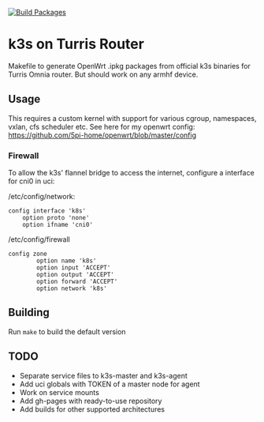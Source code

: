 [![Build Packages](https://github.com/AreYouLoco/k3s-turris/actions/workflows/main.yml/badge.svg)](https://github.com/AreYouLoco/k3s-turris/actions/workflows/main.yml)

# k3s on Turris Router
Makefile to generate OpenWrt .ipkg packages from official k3s binaries for Turris Omnia router. But should work on any armhf device.

## Usage
This requires a custom kernel with support for various cgroup, namespaces, vxlan, cfs
scheduler etc. See here for my openwrt config: https://github.com/5pi-home/openwrt/blob/master/config

### Firewall
To allow the k3s' flannel bridge to access the internet, configure a interface
for cni0 in uci:

/etc/config/network:
```
config interface 'k8s'
	option proto 'none'
	option ifname 'cni0'
```

/etc/config/firewall
```
config zone
        option name 'k8s'
        option input 'ACCEPT'
        option output 'ACCEPT'
        option forward 'ACCEPT'
        option network 'k8s'
```

## Building
Run `make` to build the default version

## TODO
- Separate service files to k3s-master and k3s-agent
- Add uci globals with TOKEN of a master node for agent
- Work on service mounts
- Add gh-pages with ready-to-use repository
- Add builds for other supported architectures
